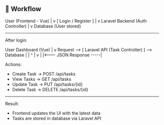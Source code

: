 ## 🔄 Workflow

User (Frontend - Vue)
        |
        v
[ Login / Register ]
        |
        v
Laravel Backend (Auth Controller)
        |
        v
Database (User stored)

------------------------------------------

After login:

User Dashboard (Vue)
        |
        v
Request --> [ Laravel API (Task Controller) ] --> Database
        |                |       ^
        |                v       |
        |<--- JSON Response -----|

Actions:
- Create Task   -> POST /api/tasks
- View Tasks    -> GET /api/tasks
- Update Task   -> PUT /api/tasks/{id}
- Delete Task   -> DELETE /api/tasks/{id}

------------------------------------------

Result:
- Frontend updates the UI with the latest data
- Tasks are stored in database via Laravel API
